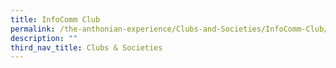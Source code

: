 ```yaml
---
title: InfoComm Club
permalink: /the-anthonian-experience/Clubs-and-Societies/InfoComm-Club/
description: ""
third_nav_title: Clubs & Societies
---
```

